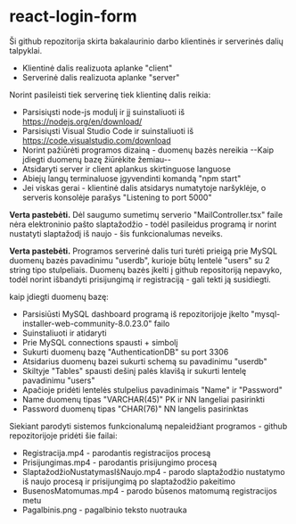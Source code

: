 # react-login-form

Ši github repozitorija skirta bakalaurinio darbo klientinės ir serverinės dalių talpyklai.

* Klientinė dalis realizuota aplanke "client"
* Serverinė dalis realizuota aplanke "server"

Norint pasileisti tiek serverinę tiek klientinę dalis reikia:
* Parsisiųsti node-js modulį ir jį suinstaliuoti iš https://nodejs.org/en/download/
* Parsisiųsti Visual Studio Code ir suinstaliuoti iš https://code.visualstudio.com/download
* Norint pažiūrėti programos dizainą - duomenų bazės nereikia --Kaip įdiegti duomenų bazę žiūrėkite žemiau-- 
* Atsidaryti server ir client aplankus skirtinguose languose
* Abiejų langų terminaluose įgyvendinti komandą "npm start"
* Jei viskas gerai - klientinė dalis atsidarys numatytoje naršyklėje, o serveris konsolėje parašys "Listening to port 5000"

**Verta pastebėti.** Dėl saugumo sumetimų serverio "MailController.tsx" faile nėra elektroninio pašto slaptažodžio - todėl pasileidus programą ir norint nustatyti slaptažodį iš naujo - šis funkcionalumas neveiks.

**Verta pastebėti.** Programos serverinė dalis turi turėti prieigą prie MySQL duomenų bazės pavadinimu "userdb", kurioje būtų lentelė "users" su 2 string tipo stulpeliais. Duomenų bazės įkelti į github repositoriją nepavyko, todėl norint išbandyti prisijungimą ir registraciją - gali tekti ją susidiegti. 

kaip įdiegti duomenų bazę:
* Parsisiūsti MySQL dashboard programą iš repozitorijoje įkelto "mysql-installer-web-community-8.0.23.0" failo
* Suinstaliuoti ir atidaryti
* Prie MySQL connections spausti + simbolį
* Sukurti duomenų bazę "AuthenticationDB" su port 3306
* Atsidarius duomenų bazei sukurti schemą su pavadinimu "userdb"
* Skiltyje "Tables" spausti dešinį palės klavišą ir sukurti lentelę pavadinimu "users"
* Apačioje pridėti lentelės stulpelius pavadinimais "Name" ir "Password" 
* Name duomenų tipas "VARCHAR(45)" PK ir NN langeliai pasirinkti
* Password duomenų tipas "CHAR(76)" NN langelis pasirinktas

Siekiant parodyti sistemos funkcionalumą nepaleidžiant programos - github repozitorijoje pridėti šie failai:
* Registracija.mp4 - parodantis registracijos procesą
* Prisijungimas.mp4 - parodantis prisijungimo procesą
* SlaptažodžioNustatymasIšNaujo.mp4 - parodo slaptažodžio nustatymo iš naujo procesą ir prisijungimą po slaptažodžio pakeitimo
* BusenosMatomumas.mp4 - parodo būsenos matomumą registracijos metu
* Pagalbinis.png - pagalbinio teksto nuotrauka
